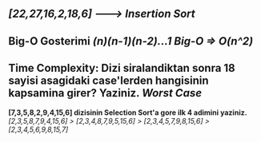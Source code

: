 ***[22,27,16,2,18,6] ---> Insertion Sort***
----
**Big-O Gosterimi**
*(n)(n-1)(n-2)...1*
*Big-O => O(n^2)*
----
Time Complexity: Dizi siralandiktan sonra 18 sayisi asagidaki case'lerden hangisinin kapsamina girer? Yaziniz.
*Worst Case*
----
**[7,3,5,8,2,9,4,15,6] dizisinin Selection Sort'a gore ilk 4 adimini yaziniz.**
*[2,3,5,8,7,9,4,15,6] > [2,3,4,8,7,9,5,15,6] > [2,3,4,5,7,9,8,15,6] > [2,3,4,5,6,9,8,15,7]*